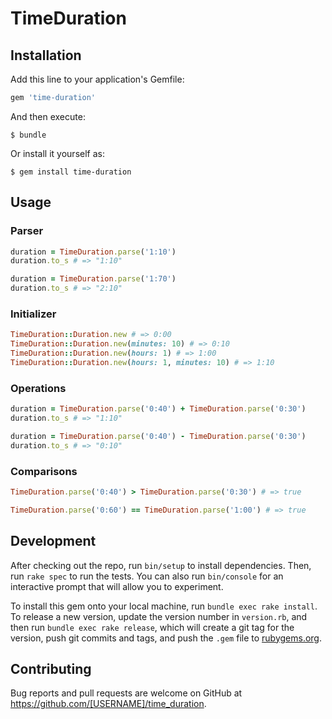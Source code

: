 # TimeDuration

## Installation

Add this line to your application's Gemfile:

```ruby
gem 'time-duration'
```

And then execute:

    $ bundle

Or install it yourself as:

    $ gem install time-duration

## Usage



### Parser

```ruby
duration = TimeDuration.parse('1:10')
duration.to_s # => "1:10"

duration = TimeDuration.parse('1:70')
duration.to_s # => "2:10"
```

### Initializer

```ruby
TimeDuration::Duration.new # => 0:00
TimeDuration::Duration.new(minutes: 10) # => 0:10
TimeDuration::Duration.new(hours: 1) # => 1:00
TimeDuration::Duration.new(hours: 1, minutes: 10) # => 1:10
```

### Operations

```ruby
duration = TimeDuration.parse('0:40') + TimeDuration.parse('0:30')
duration.to_s # => "1:10"

duration = TimeDuration.parse('0:40') - TimeDuration.parse('0:30')
duration.to_s # => "0:10"
```

### Comparisons

```ruby
TimeDuration.parse('0:40') > TimeDuration.parse('0:30') # => true

TimeDuration.parse('0:60') == TimeDuration.parse('1:00') # => true
```

## Development

After checking out the repo, run `bin/setup` to install dependencies. Then, run `rake spec` to run the tests. You can also run `bin/console` for an interactive prompt that will allow you to experiment.

To install this gem onto your local machine, run `bundle exec rake install`. To release a new version, update the version number in `version.rb`, and then run `bundle exec rake release`, which will create a git tag for the version, push git commits and tags, and push the `.gem` file to [rubygems.org](https://rubygems.org).

## Contributing

Bug reports and pull requests are welcome on GitHub at https://github.com/[USERNAME]/time_duration.

